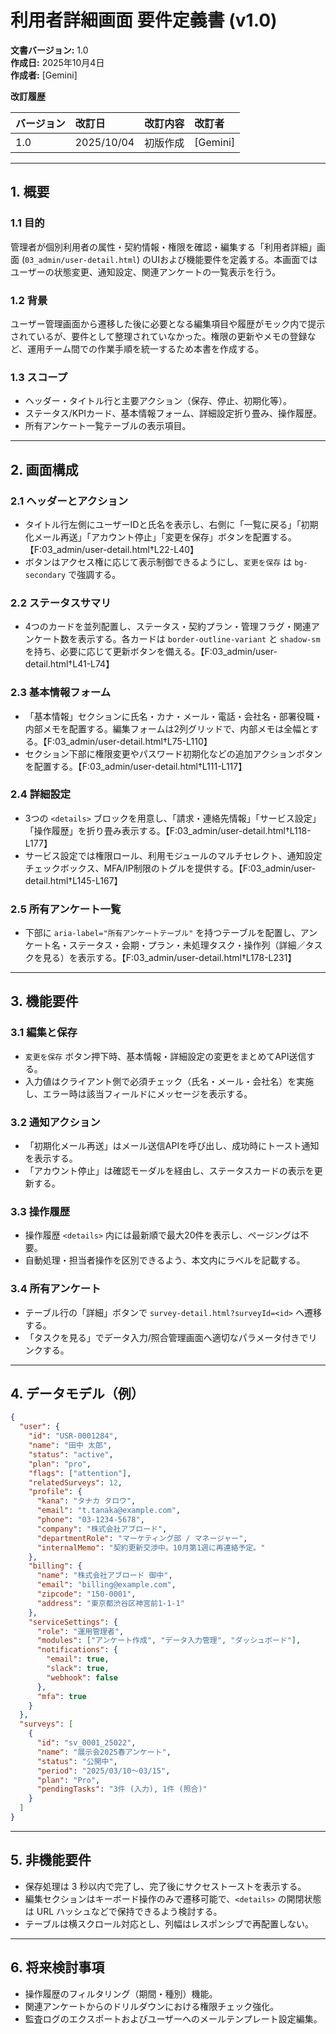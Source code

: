 # 利用者詳細画面 要件定義書 (v1.0)

**文書バージョン:** 1.0  
**作成日:** 2025年10月4日  
**作成者:** [Gemini]

**改訂履歴**

| バージョン | 改訂日 | 改訂内容 | 改訂者 |
| :--- | :--- | :--- | :--- |
| 1.0 | 2025/10/04 | 初版作成 | [Gemini] |

---

## 1. 概要

### 1.1 目的
管理者が個別利用者の属性・契約情報・権限を確認・編集する「利用者詳細」画面 (`03_admin/user-detail.html`) のUIおよび機能要件を定義する。本画面ではユーザーの状態変更、通知設定、関連アンケートの一覧表示を行う。

### 1.2 背景
ユーザー管理画面から遷移した後に必要となる編集項目や履歴がモック内で提示されているが、要件として整理されていなかった。権限の更新やメモの登録など、運用チーム間での作業手順を統一するため本書を作成する。

### 1.3 スコープ
- ヘッダー・タイトル行と主要アクション（保存、停止、初期化等）。
- ステータス/KPIカード、基本情報フォーム、詳細設定折り畳み、操作履歴。
- 所有アンケート一覧テーブルの表示項目。

---

## 2. 画面構成

### 2.1 ヘッダーとアクション
- タイトル行左側にユーザーIDと氏名を表示し、右側に「一覧に戻る」「初期化メール再送」「アカウント停止」「変更を保存」ボタンを配置する。【F:03_admin/user-detail.html†L22-L40】
- ボタンはアクセス権に応じて表示制御できるようにし、`変更を保存` は `bg-secondary` で強調する。

### 2.2 ステータスサマリ
- 4つのカードを並列配置し、ステータス・契約プラン・管理フラグ・関連アンケート数を表示する。各カードは `border-outline-variant` と `shadow-sm` を持ち、必要に応じて更新ボタンを備える。【F:03_admin/user-detail.html†L41-L74】

### 2.3 基本情報フォーム
- 「基本情報」セクションに氏名・カナ・メール・電話・会社名・部署役職・内部メモを配置する。編集フォームは2列グリッドで、内部メモは全幅とする。【F:03_admin/user-detail.html†L75-L110】
- セクション下部に権限変更やパスワード初期化などの追加アクションボタンを配置する。【F:03_admin/user-detail.html†L111-L117】

### 2.4 詳細設定
- 3つの `<details>` ブロックを用意し、「請求・連絡先情報」「サービス設定」「操作履歴」を折り畳み表示する。【F:03_admin/user-detail.html†L118-L177】
- サービス設定では権限ロール、利用モジュールのマルチセレクト、通知設定チェックボックス、MFA/IP制限のトグルを提供する。【F:03_admin/user-detail.html†L145-L167】

### 2.5 所有アンケート一覧
- 下部に `aria-label="所有アンケートテーブル"` を持つテーブルを配置し、アンケート名・ステータス・会期・プラン・未処理タスク・操作列（詳細／タスクを見る）を表示する。【F:03_admin/user-detail.html†L178-L231】

---

## 3. 機能要件

### 3.1 編集と保存
- `変更を保存` ボタン押下時、基本情報・詳細設定の変更をまとめてAPI送信する。
- 入力値はクライアント側で必須チェック（氏名・メール・会社名）を実施し、エラー時は該当フィールドにメッセージを表示する。

### 3.2 通知アクション
- 「初期化メール再送」はメール送信APIを呼び出し、成功時にトースト通知を表示する。
- 「アカウント停止」は確認モーダルを経由し、ステータスカードの表示を更新する。

### 3.3 操作履歴
- 操作履歴 `<details>` 内には最新順で最大20件を表示し、ページングは不要。
- 自動処理・担当者操作を区別できるよう、本文内にラベルを記載する。

### 3.4 所有アンケート
- テーブル行の「詳細」ボタンで `survey-detail.html?surveyId=<id>` へ遷移する。
- 「タスクを見る」でデータ入力/照合管理画面へ適切なパラメータ付きでリンクする。

---

## 4. データモデル（例）
```json
{
  "user": {
    "id": "USR-0001284",
    "name": "田中 太郎",
    "status": "active",
    "plan": "pro",
    "flags": ["attention"],
    "relatedSurveys": 12,
    "profile": {
      "kana": "タナカ タロウ",
      "email": "t.tanaka@example.com",
      "phone": "03-1234-5678",
      "company": "株式会社アブロード",
      "departmentRole": "マーケティング部 / マネージャー",
      "internalMemo": "契約更新交渉中。10月第1週に再連絡予定。"
    },
    "billing": {
      "name": "株式会社アブロード 御中",
      "email": "billing@example.com",
      "zipcode": "150-0001",
      "address": "東京都渋谷区神宮前1-1-1"
    },
    "serviceSettings": {
      "role": "運用管理者",
      "modules": ["アンケート作成", "データ入力管理", "ダッシュボード"],
      "notifications": {
        "email": true,
        "slack": true,
        "webhook": false
      },
      "mfa": true
    }
  },
  "surveys": [
    {
      "id": "sv_0001_25022",
      "name": "展示会2025春アンケート",
      "status": "公開中",
      "period": "2025/03/10〜03/15",
      "plan": "Pro",
      "pendingTasks": "3件 (入力), 1件 (照合)"
    }
  ]
}
```

---

## 5. 非機能要件
- 保存処理は 3 秒以内で完了し、完了後にサクセストーストを表示する。
- 編集セクションはキーボード操作のみで遷移可能で、`<details>` の開閉状態は URL ハッシュなどで保持できるよう検討する。
- テーブルは横スクロール対応とし、列幅はレスポンシブで再配置しない。

---

## 6. 将来検討事項
- 操作履歴のフィルタリング（期間・種別）機能。
- 関連アンケートからのドリルダウンにおける権限チェック強化。
- 監査ログのエクスポートおよびユーザーへのメールテンプレート設定編集。
